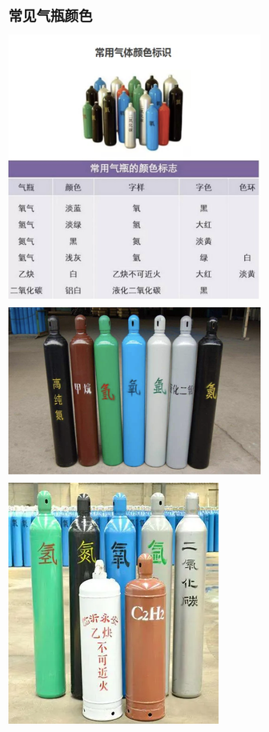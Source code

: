 # 常见气瓶颜色


![](assets/常见气瓶颜色/image-20230521231101431.png)

![500](assets/常见气瓶颜色/image-20230521231110228.png)

![300](assets/常见气瓶颜色/image-20230521231354437.png)
